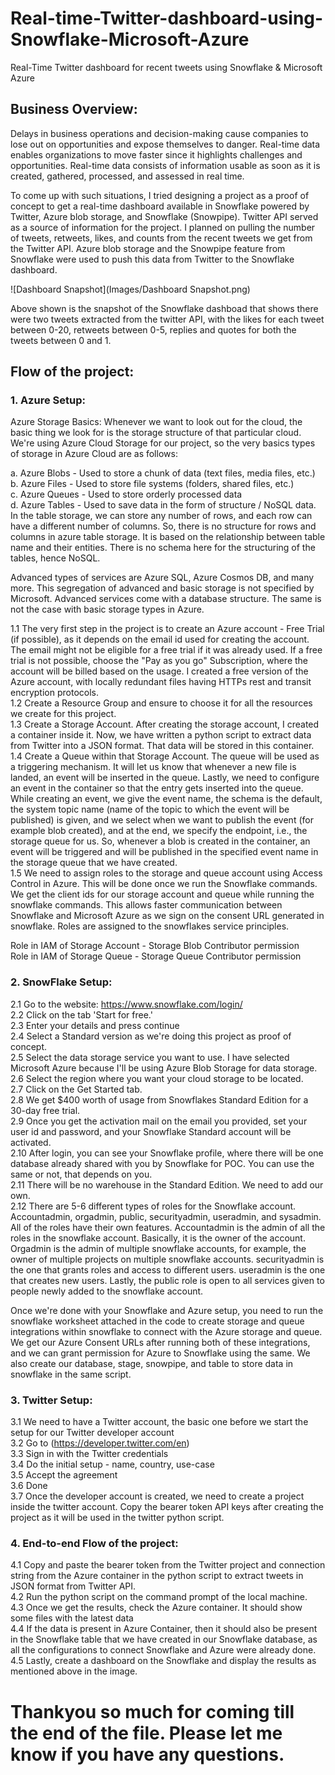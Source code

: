 # Real-time-Twitter-dashboard-using-Snowflake-Microsoft-Azure
Real-Time Twitter dashboard for recent tweets using Snowflake &amp; Microsoft Azure

## Business Overview:

Delays in business operations and decision-making cause companies to lose out on opportunities and expose themselves to danger. Real-time data enables organizations to move faster since it highlights challenges and opportunities. Real-time data consists of information usable as soon as it is created, gathered, processed, and assessed in real time. 

To come up with such situations, I tried designing a project as a proof of concept to get a real-time dashboard available in Snowflake powered by Twitter, Azure blob storage, and Snowflake (Snowpipe). Twitter API served as a source of information for the project. I planned on pulling the number of tweets, retweets, likes, and counts from the recent tweets we get from the Twitter API. Azure blob storage and the Snowpipe feature from Snowflake were used to push this data from Twitter to the Snowflake dashboard.

![Dashboard Snapshot](Images/Dashboard Snapshot.png)


Above shown is the snapshot of the Snowflake dashboad that shows there were two tweets extracted from the twitter API, with the  likes for each tweet between 0-20, retweets between 0-5, replies and quotes for both the tweets between 0 and 1. 

## Flow of the project:

### 1. Azure Setup:  

Azure Storage Basics: Whenever we want to look out for the cloud, the basic thing we look for is the storage structure of that particular cloud. We're using Azure Cloud Storage for our project, so the very basics types of storage in Azure Cloud are as follows:

  a. Azure Blobs - Used to store a chunk of data (text files, media files, etc.) <br>
  b. Azure Files - Used to store file systems (folders, shared files, etc.) <br>
  c. Azure Queues - Used to store orderly processed data <br>
  d. Azure Tables - Used to save data in the form of structure / NoSQL data. In the table storage, we can store any number of rows, and each row can have a different number of columns. So, there is no structure for rows and columns in azure table storage. It is based on the relationship between table name and their entities. There is no schema here for the structuring of the tables, hence NoSQL. <br>

  Advanced types of services are Azure SQL, Azure Cosmos DB, and many more. This segregation of advanced and basic storage is not specified by Microsoft. Advanced services come with a database structure. The same is not the case with basic storage types in Azure. 

  1.1 The very first step in the project is to create an Azure account - Free Trial (if possible), as it depends on the email id used for creating the account. The email might not be eligible for a free trial if it was already used. If a free trial is not possible, choose the "Pay as you go" Subscription, where the account will be billed based on the usage. I created a free version of the Azure account, with locally redundant files having HTTPs rest and transit encryption protocols. <br>
  1.2 Create a Resource Group and ensure to choose it for all the resources we create for this project.  
  1.3 Create a Storage Account. After creating the storage account, I created a container inside it. Now, we have written a python script to extract data from Twitter into a JSON format. That data will be stored in this container. <br>
  1.4 Create a Queue within that Storage Account. The queue will be used as a triggering mechanism. It will let us know that whenever a new file is landed, an event will be inserted in the queue. Lastly, we need to configure an event in the container so that the entry gets inserted into the queue. While creating an event, we give the event name, the schema is the default, the system topic name (name of the topic to which the event will be published) is given, and we select when we want to publish the event (for example blob created), and at the end, we specify the endpoint, i.e., the storage queue for us. So, whenever a blob is created in the container, an event will be triggered and will be published in the specified event name in the storage queue that we have created. <br> 
  1.5 We need to assign roles to the storage and queue account using Access Control in Azure. This will be done once we run the Snowflake commands. We get the client ids for our storage account and queue while running the snowflake commands. This allows faster communication between Snowflake and Microsoft Azure as we sign on the consent URL generated in snowflake. Roles are assigned to the snowflakes service principles. <br>
  
  Role in IAM of Storage Account - Storage Blob Contributor permission <br>
  Role in IAM of Storage Queue - Storage Queue Contributor permission <br>
  
### 2. SnowFlake Setup:

  2.1 Go to the website: https://www.snowflake.com/login/ <br>
  2.2 Click on the tab 'Start for free.' <br>
  2.3 Enter your details and press continue <br>
  2.4 Select a Standard version as we're doing this project as proof of concept. <br>
  2.5 Select the data storage service you want to use. I have selected Microsoft Azure because I'll be using Azure Blob Storage for data storage. <br>
  2.6 Select the region where you want your cloud storage to be located. <br>
  2.7 Click on the Get Started tab. <br>
  2.8 We get $400 worth of usage from Snowflakes Standard Edition for a 30-day free trial. <br>
  2.9 Once you get the activation mail on the email you provided, set your user id and password, and your Snowflake Standard account will be activated. <br>
  2.10 After login, you can see your Snowflake profile, where there will be one database already shared with you by Snowflake for POC. You can use the same or not, that depends on you. <br>
  2.11 There will be no warehouse in the Standard Edition. We need to add our own. <br>
  2.12 There are 5-6 different types of roles for the Snowflake account. Accountadmin, orgadmin, public, securityadmin, useradmin, and sysadmin. All of the roles have their own features. Accountadmin is the admin of all the roles in the snowflake account. Basically, it is the owner of the account. Orgadmin is the admin of multiple snowflake accounts, for example, the owner of multiple projects on multiple snowflake accounts. securityadmin is the one that grants roles and access to different users. useradmin is the one that creates new users. Lastly, the public role is open to all services given to people newly added to the snowflake account. <br>
  
  Once we're done with your Snowflake and Azure setup, you need to run the snowflake worksheet attached in the code to create storage and queue integrations within snowflake to connect with the Azure storage and queue. We get our Azure Consent URLs after running both of these integrations, and we can grant permission for Azure to Snowflake using the same. We also create our database, stage, snowpipe, and table to store data in snowflake in the same script.
  
### 3. Twitter Setup:

  3.1 We need to have a Twitter account, the basic one before we start the setup for our Twitter developer account <br>
  3.2 Go to (https://developer.twitter.com/en) <br>
  3.3 Sign in with the Twitter credentials <br>
  3.4 Do the initial setup - name, country, use-case <br>
  3.5 Accept the agreement <br>
  3.6 Done <br>
  3.7 Once the developer account is created, we need to create a project inside the twitter account. Copy the bearer token API keys after creating the project as it will be used in the twitter python script. <br>

### 4. End-to-end Flow of the project:

  4.1 Copy and paste the bearer token from the Twitter project and connection string from the Azure container in the python script to extract tweets in JSON format from Twitter API. <br>
  4.2 Run the python script on the command prompt of the local machine. <br>
  4.3 Once we get the results, check the Azure container. It should show some files with the latest data <br>
  4.4 If the data is present in Azure Container, then it should also be present in the Snowflake table that we have created in our Snowflake database, as all the configurations to connect Snowflake and Azure were already done. <br>
  4.5 Lastly, create a dashboard on the Snowflake and display the results as mentioned above in the image. <br>

# Thankyou so much for coming till the end of the file. Please let me know if you have any questions.



